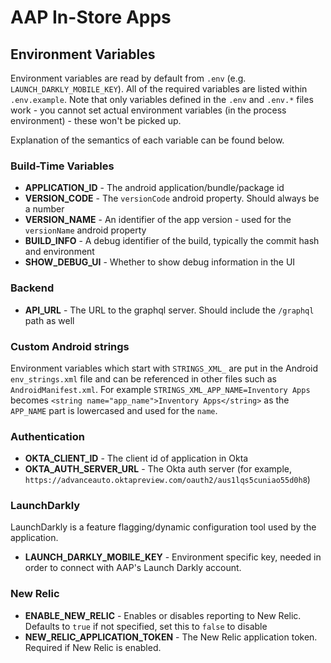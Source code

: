 # AAP In-Store Apps

## Environment Variables

Environment variables are read by default from `.env` (e.g. `LAUNCH_DARKLY_MOBILE_KEY`).
All of the required variables are listed within `.env.example`.
Note that only variables defined in the `.env` and `.env.*` files work - you cannot set
actual environment variables (in the process environment) - these won't be picked up.

Explanation of the semantics of each variable can be found below.

### Build-Time Variables

- **APPLICATION_ID** - The android application/bundle/package id
- **VERSION_CODE** - The `versionCode` android property. Should always be a number
- **VERSION_NAME** - An identifier of the app version - used for the `versionName` android property
- **BUILD_INFO** - A debug identifier of the build, typically the commit hash and environment
- **SHOW_DEBUG_UI** - Whether to show debug information in the UI

### Backend

- **API_URL** - The URL to the graphql server. Should include the `/graphql` path as well

### Custom Android strings

Environment variables which start with `STRINGS_XML_` are put in the Android `env_strings.xml` file
and can be referenced in other files such as `AndroidManifest.xml`.
For example `STRINGS_XML_APP_NAME=Inventory Apps` becomes `<string name="app_name">Inventory Apps</string>`
as the `APP_NAME` part is lowercased and used for the `name`.

### Authentication

- **OKTA_CLIENT_ID** - The client id of application in Okta
- **OKTA_AUTH_SERVER_URL** - The Okta auth server (for example, `https://advanceauto.oktapreview.com/oauth2/aus1lqs5cuniao55d0h8`)

### LaunchDarkly

LaunchDarkly is a feature flagging/dynamic configuration tool used by the application.

- **LAUNCH_DARKLY_MOBILE_KEY** - Environment specific key, needed in order to connect with AAP's Launch Darkly account.

### New Relic

- **ENABLE_NEW_RELIC** - Enables or disables reporting to New Relic. Defaults to `true` if not specified, set this to `false` to disable
- **NEW_RELIC_APPLICATION_TOKEN** - The New Relic application token. Required if New Relic is enabled.
